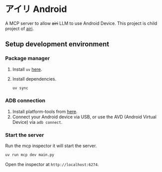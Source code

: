 # アイリ Android

A MCP server to allow ~~airi~~ LLM to use Android Device. This project is child project of [airi](https://github.com/moeru-ai/airi).

## Setup development environment

### Package manager

1. Install `uv` [here](https://docs.astral.sh/uv/getting-started/installation/).
2. Install dependencies.

    ```bash
    uv sync
    ```

### ADB connection

1. Install platform-tools from [here](https://developer.android.com/studio/releases/platform-tools).
2. Connect your Android device via USB, or use the AVD (Android Virtual Device) via `adb connect`.

### Start the server

Run the mcp inspector it will start the server.

```bash
uv run mcp dev main.py
```

Open the inspector at `http://localhost:6274`.
